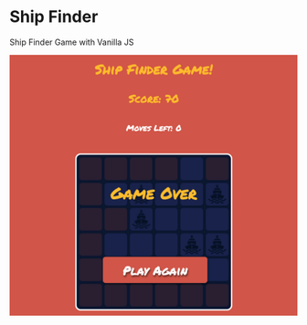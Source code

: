 # Ship Finder

Ship Finder Game with Vanilla JS

![alt text](https://github.com/barisaakan/shipFinder/blob/main/assets/Screen%20Shot%202022-01-06%20at%2019.04.42.png)

